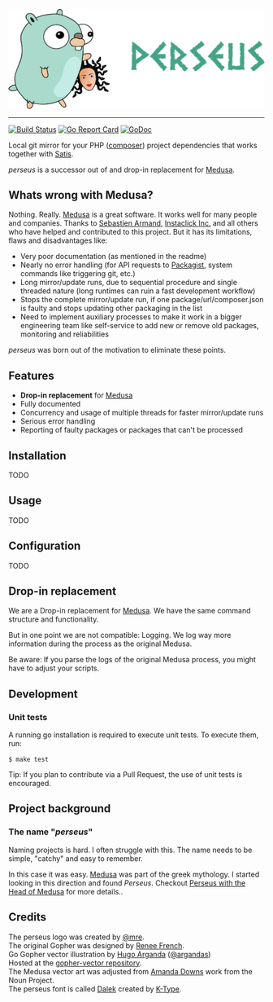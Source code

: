 ![perseus logo](assets/perseus_logo.png)

--------------------------------------------

[![Build Status](https://travis-ci.org/andygrunwald/perseus.svg?branch=master)](https://travis-ci.org/andygrunwald/perseus)
[![Go Report Card](https://goreportcard.com/badge/github.com/andygrunwald/perseus)](https://goreportcard.com/report/github.com/andygrunwald/perseus)
[![GoDoc](https://godoc.org/github.com/andygrunwald/perseus?status.svg)](https://godoc.org/github.com/andygrunwald/perseus)

Local git mirror for your PHP ([composer](https://getcomposer.org/)) project dependencies that works together with [Satis](https://github.com/composer/satis).

*perseus* is a successor out of and drop-in replacement for [Medusa](https://github.com/instaclick/medusa).

## Whats wrong with Medusa?

Nothing. Really.
[Medusa](https://github.com/instaclick/medusa) is a great software.
It works well for many people and companies.
Thanks to [Sebastien Armand](https://github.com/khepin), [Instaclick Inc.](https://github.com/instaclick) and all others who have helped and contributed to this project.
But it has its limitations, flaws and disadvantages like:

* Very poor documentation (as mentioned in the readme)
* Nearly no error handling (for API requests to [Packagist](https://packagist.org/), system commands like triggering git, etc.)
* Long mirror/update runs, due to sequential procedure and single threaded nature (long runtimes can ruin a fast development workflow)
* Stops the complete mirror/update run, if one package/url/composer.json is faulty and stops updating other packaging in the list
* Need to implement auxiliary processes to make it work in a bigger engineering team like self-service to add new or remove old packages, monitoring and reliabilities

*perseus* was born out of the motivation to eliminate these points.

## Features

* **Drop-in replacement** for [Medusa](https://github.com/instaclick/medusa)
* Fully documented
* Concurrency and usage of multiple threads for faster mirror/update runs
* Serious error handling
* Reporting of faulty packages or packages that can't be processed

## Installation

TODO

## Usage

TODO

## Configuration

TODO

## Drop-in replacement

We are a Drop-in replacement for [Medusa](https://github.com/instaclick/medusa).
We have the same command structure and functionality.

But in one point we are not compatible: Logging.
We log way more information during the process as the original Medusa.

Be aware: If you parse the logs of the original Medusa process, you might have to adjust your scripts.

## Development

### Unit tests

A running go installation is required to execute unit tests.
To execute them, run:

```
$ make test
```

Tip: If you plan to contribute via a Pull Request, the use of unit tests is encouraged.

## Project background

### The name "*perseus*"

Naming projects is hard.
I often struggle with this.
The name needs to be simple, "catchy" and easy to remember.

In this case it was easy.
[Medusa](https://en.wikipedia.org/wiki/Medusa) was part of the greek mythology.
I started looking in this direction and found *Perseus*.
Checkout [Perseus with the Head of Medusa](https://en.wikipedia.org/wiki/Perseus_with_the_Head_of_Medusa) for more details..

## Credits

The perseus logo was created by [@mre](https://github.com/mre).  
The original Gopher was designed by [Renee French](http://reneefrench.blogspot.com/).  
Go Gopher vector illustration by [Hugo Arganda](http://about.me/argandas) ([@argandas](https://github.com/argandas))  
Hosted at the [gopher-vector repository](https://github.com/golang-samples/gopher-vector).  
The Medusa vector art was adjusted from [Amanda Downs](https://thenounproject.com/search/?q=medusa&i=22849) work from the Noun Project.  
The perseus font is called [Dalek](http://www.dafont.com/de/dalek.font) created by [K-Type](http://www.k-type.com/).
